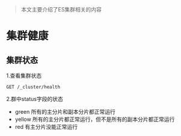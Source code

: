 > 本文主要介绍了ES集群相关的内容

# 集群健康
## 集群状态
1.查看集群状态
```
GET /_cluster/health
```
2.群中status字段的状态
- green
所有的主分片和副本分片都正常运行
- yellow
所有的主分片都正常运行，但不是所有的副本分片都正常运行
- red
有主分片没能正常运行





